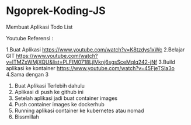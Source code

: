 # Ngoprek-Koding-JS
Membuat Aplikasi Todo List


Youtube Referensi :

1.Buat Aplikasi
https://www.youtube.com/watch?v=K8tzdys1xWc
2.Belajar GIT
https://www.youtube.com/watch?v=lTMZxWMjXQU&list=PLFIM0718LjIVknj6sgsSceMqlq242-jNf
3.Build aplikasi ke kontainer
https://www.youtube.com/watch?v=45FjeTSla3o
4.Sama dengan 3


1. Buat Aplikasi Terlebih dahulu
2. Aplikasi di push ke github ini
3. Setelah aplikasi jadi buat container images
4. Push container images ke dockerhub
5. Running aplikasi container ke kubernetes atau nomad
6. Bissmillah
